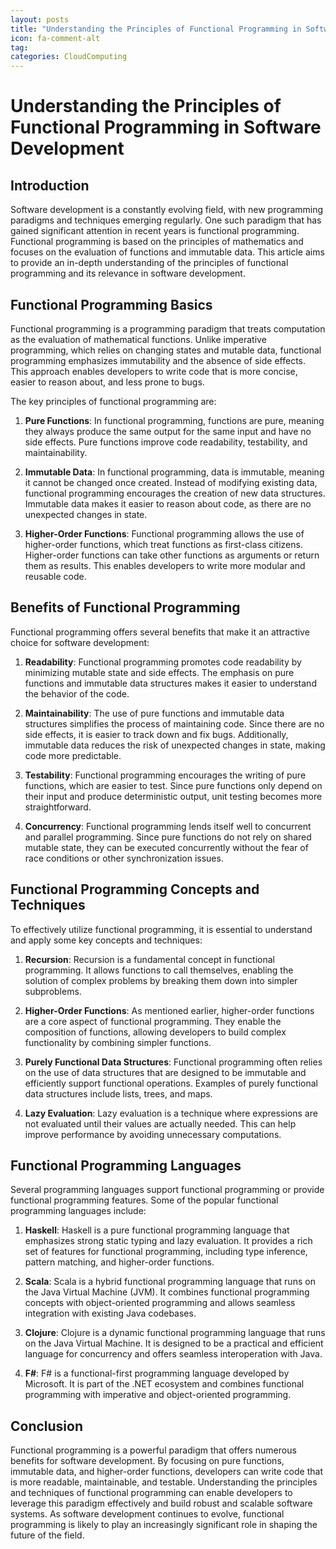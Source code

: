 ```yaml
---
layout: posts
title: "Understanding the Principles of Functional Programming in Software Development"
icon: fa-comment-alt
tag:      
categories: CloudComputing
---
```



# Understanding the Principles of Functional Programming in Software Development

## Introduction

Software development is a constantly evolving field, with new programming paradigms and techniques emerging regularly. One such paradigm that has gained significant attention in recent years is functional programming. Functional programming is based on the principles of mathematics and focuses on the evaluation of functions and immutable data. This article aims to provide an in-depth understanding of the principles of functional programming and its relevance in software development.

## Functional Programming Basics

Functional programming is a programming paradigm that treats computation as the evaluation of mathematical functions. Unlike imperative programming, which relies on changing states and mutable data, functional programming emphasizes immutability and the absence of side effects. This approach enables developers to write code that is more concise, easier to reason about, and less prone to bugs.

The key principles of functional programming are:

1. **Pure Functions**: In functional programming, functions are pure, meaning they always produce the same output for the same input and have no side effects. Pure functions improve code readability, testability, and maintainability.

2. **Immutable Data**: In functional programming, data is immutable, meaning it cannot be changed once created. Instead of modifying existing data, functional programming encourages the creation of new data structures. Immutable data makes it easier to reason about code, as there are no unexpected changes in state.

3. **Higher-Order Functions**: Functional programming allows the use of higher-order functions, which treat functions as first-class citizens. Higher-order functions can take other functions as arguments or return them as results. This enables developers to write more modular and reusable code.

## Benefits of Functional Programming

Functional programming offers several benefits that make it an attractive choice for software development:

1. **Readability**: Functional programming promotes code readability by minimizing mutable state and side effects. The emphasis on pure functions and immutable data structures makes it easier to understand the behavior of the code.

2. **Maintainability**: The use of pure functions and immutable data structures simplifies the process of maintaining code. Since there are no side effects, it is easier to track down and fix bugs. Additionally, immutable data reduces the risk of unexpected changes in state, making code more predictable.

3. **Testability**: Functional programming encourages the writing of pure functions, which are easier to test. Since pure functions only depend on their input and produce deterministic output, unit testing becomes more straightforward.

4. **Concurrency**: Functional programming lends itself well to concurrent and parallel programming. Since pure functions do not rely on shared mutable state, they can be executed concurrently without the fear of race conditions or other synchronization issues.

## Functional Programming Concepts and Techniques

To effectively utilize functional programming, it is essential to understand and apply some key concepts and techniques:

1. **Recursion**: Recursion is a fundamental concept in functional programming. It allows functions to call themselves, enabling the solution of complex problems by breaking them down into simpler subproblems.

2. **Higher-Order Functions**: As mentioned earlier, higher-order functions are a core aspect of functional programming. They enable the composition of functions, allowing developers to build complex functionality by combining simpler functions.

3. **Purely Functional Data Structures**: Functional programming often relies on the use of data structures that are designed to be immutable and efficiently support functional operations. Examples of purely functional data structures include lists, trees, and maps.

4. **Lazy Evaluation**: Lazy evaluation is a technique where expressions are not evaluated until their values are actually needed. This can help improve performance by avoiding unnecessary computations.

## Functional Programming Languages

Several programming languages support functional programming or provide functional programming features. Some of the popular functional programming languages include:

1. **Haskell**: Haskell is a pure functional programming language that emphasizes strong static typing and lazy evaluation. It provides a rich set of features for functional programming, including type inference, pattern matching, and higher-order functions.

2. **Scala**: Scala is a hybrid functional programming language that runs on the Java Virtual Machine (JVM). It combines functional programming concepts with object-oriented programming and allows seamless integration with existing Java codebases.

3. **Clojure**: Clojure is a dynamic functional programming language that runs on the Java Virtual Machine. It is designed to be a practical and efficient language for concurrency and offers seamless interoperation with Java.

4. **F#**: F# is a functional-first programming language developed by Microsoft. It is part of the .NET ecosystem and combines functional programming with imperative and object-oriented programming.

## Conclusion

Functional programming is a powerful paradigm that offers numerous benefits for software development. By focusing on pure functions, immutable data, and higher-order functions, developers can write code that is more readable, maintainable, and testable. Understanding the principles and techniques of functional programming can enable developers to leverage this paradigm effectively and build robust and scalable software systems. As software development continues to evolve, functional programming is likely to play an increasingly significant role in shaping the future of the field.
